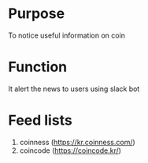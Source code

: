 # Purpose
To notice useful information on coin

# Function
It alert the news to users using slack bot

# Feed lists
1. coinness (https://kr.coinness.com/)
2. coincode (https://coincode.kr/)